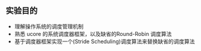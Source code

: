 ##  实验目的 

* 理解操作系统的调度管理机制
* 熟悉 ucore 的系统调度器框架，以及缺省的Round-Robin 调度算法
* 基于调度器框架实现一个(Stride Scheduling)调度算法来替换缺省的调度算法
